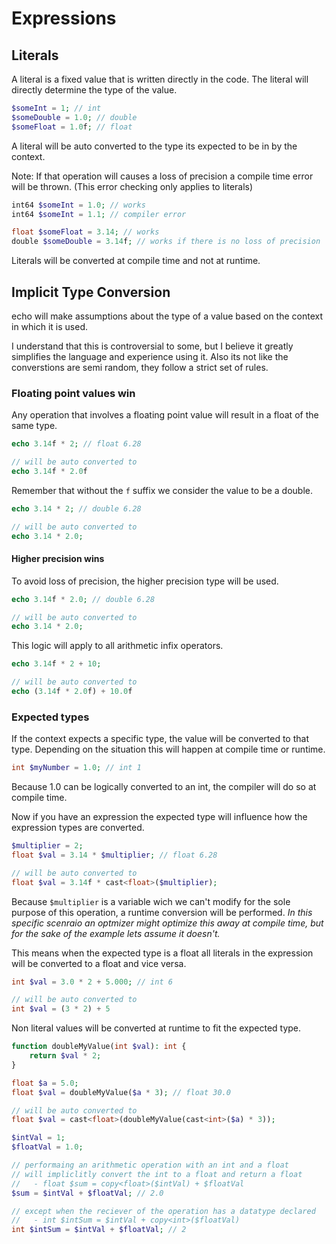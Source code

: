 # Expressions

## Literals 

A literal is a fixed value that is written directly in the code. The literal will directly determine the type of the value.

```php
$someInt = 1; // int
$someDouble = 1.0; // double
$someFloat = 1.0f; // float
```

A literal will be auto converted to the type its expected to be in by the context.

Note: If that operation will causes a loss of precision a compile time error will be thrown. (This error checking only applies to literals)

```php
int64 $someInt = 1.0; // works
int64 $someInt = 1.1; // compiler error

float $someFloat = 3.14; // works
double $someDouble = 3.14f; // works if there is no loss of precision
```

Literals will be converted at compile time and not at runtime.

## Implicit Type Conversion

echo will make assumptions about the type of a value based on the context in which it is used.

I understand that this is controversial to some, but I believe it greatly simplifies the language and experience using it.
Also its not like the converstions are semi random, they follow a strict set of rules.

### Floating point values win

Any operation that involves a floating point value will result in a float of the same type.

```php
echo 3.14f * 2; // float 6.28

// will be auto converted to
echo 3.14f * 2.0f 
```

Remember that without the `f` suffix we consider the value to be a double.

```php
echo 3.14 * 2; // double 6.28

// will be auto converted to
echo 3.14 * 2.0;
```

#### Higher precision wins

To avoid loss of precision, the higher precision type will be used.

```php
echo 3.14f * 2.0; // double 6.28

// will be auto converted to
echo 3.14 * 2.0;
```

This logic will apply to all arithmetic infix operators.

```php
echo 3.14f * 2 + 10;

// will be auto converted to
echo (3.14f * 2.0f) + 10.0f
```

### Expected types

If the context expects a specific type, the value will be converted to that type. Depending on the situation this will
happen at compile time or runtime.

```php
int $myNumber = 1.0; // int 1
```

Because 1.0 can be logically converted to an int, the compiler will do so at compile time.

Now if you have an expression the expected type will influence how the expression types are converted.

```php
$multiplier = 2;
float $val = 3.14 * $multiplier; // float 6.28

// will be auto converted to
float $val = 3.14f * cast<float>($multiplier);
```

Because `$multiplier` is a variable wich we can't modify for the sole purpose of this operation, a runtime conversion will be performed.
_In this specific scenraio an optmizer might optimize this away at compile time, but for the sake of the example lets assume it doesn't._

This means when the expected type is a float all literals in the expression will be converted to a float and vice versa.

```php
int $val = 3.0 * 2 + 5.000; // int 6

// will be auto converted to
int $val = (3 * 2) + 5
```

Non literal values will be converted at runtime to fit the expected type.

```php
function doubleMyValue(int $val): int {
    return $val * 2;
}

float $a = 5.0;
float $val = doubleMyValue($a * 3); // float 30.0

// will be auto converted to
float $val = cast<float>(doubleMyValue(cast<int>($a) * 3));
```


```php
$intVal = 1;
$floatVal = 1.0;

// performaing an arithmetic operation with an int and a float
// will impliclitly convert the int to a float and return a float
//   - float $sum = copy<float>($intVal) + $floatVal
$sum = $intVal + $floatVal; // 2.0

// except when the reciever of the operation has a datatype declared
//   - int $intSum = $intVal + copy<int>($floatVal)
int $intSum = $intVal + $floatVal; // 2
```

